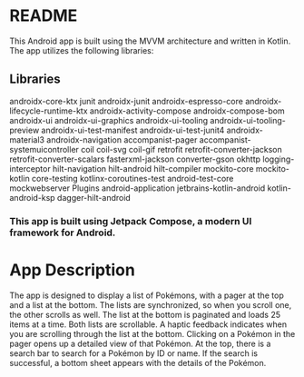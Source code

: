 # README

This Android app is built using the MVVM architecture and written in Kotlin. The app utilizes the following libraries:

##  Libraries 
androidx-core-ktx
junit
androidx-junit
androidx-espresso-core
androidx-lifecycle-runtime-ktx
androidx-activity-compose
androidx-compose-bom
androidx-ui
androidx-ui-graphics
androidx-ui-tooling
androidx-ui-tooling-preview
androidx-ui-test-manifest
androidx-ui-test-junit4
androidx-material3
androidx-navigation
accompanist-pager
accompanist-systemuicontroller
coil
coil-svg
coil-gif
retrofit
retrofit-converter-jackson
retrofit-converter-scalars
fasterxml-jackson
converter-gson
okhttp
logging-interceptor
hilt-navigation
hilt-android
hilt-compiler
mockito-core
mockito-kotlin
core-testing
kotlinx-coroutines-test
android-test-core
mockwebserver
Plugins
android-application
jetbrains-kotlin-android
kotlin-android-ksp
dagger-hilt-android

### This app is built using Jetpack Compose, a modern UI framework for Android.

# App Description
The app is designed to display a list of Pokémons, with a pager at the top and a list at the bottom.
The lists are synchronized, so when you scroll one, the other scrolls as well. 
The list at the bottom is paginated and loads 25 items at a time. 
Both lists are scrollable. A haptic feedback indicates when you are scrolling through the list at the bottom.
Clicking on a Pokémon in the pager opens up a detailed view of that Pokémon. 
At the top, there is a search bar to search for a Pokémon by ID or name. 
If the search is successful, a bottom sheet appears with the details of the Pokémon.